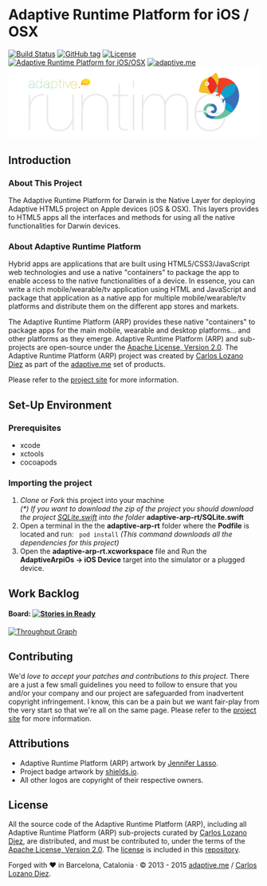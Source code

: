 # Adaptive Runtime Platform for iOS / OSX 
[![Build Status](https://travis-ci.org/AdaptiveMe/adaptive-arp-darwin.svg?branch=master)](https://travis-ci.org/AdaptiveMe/adaptive-arp-darwin)
[![GitHub tag](https://img.shields.io/github/tag/AdaptiveMe/adaptive-arp-darwin.svg)](https://github.com/AdaptiveMe/adaptive-arp-darwin) 
[![License](https://img.shields.io/badge/license-apache%202-blue.svg)](https://raw.githubusercontent.com/AdaptiveMe/adaptive-arp-api/master/LICENSE) 
[![Adaptive Runtime Platform for iOS/OSX](https://img.shields.io/badge/arp-ios/osx-cccccc.svg)](https://github.com/AdaptiveMe/adaptive-arp-darwin)
[![adaptive.me](https://img.shields.io/badge/adaptive-me-fdcb0e.svg)](http://adaptive.me)
[![Adaptive Runtime Platform](https://raw.githubusercontent.com/AdaptiveMe/AdaptiveMe.github.io/master/assets/logos/normal/arp_for_iOS.png)](#)

## Introduction

### About This Project

The Adaptive Runtime Platform for Darwin is the Native Layer for deploying Adaptive HTML5 project on Apple devices (iOS & OSX). This layers provides to HTML5 apps all the interfaces and methods for using all the native functionalities for Darwin devices.

### About Adaptive Runtime Platform

Hybrid apps are applications that are built using HTML5/CSS3/JavaScript web technologies and use a native "containers" to package the app to enable access to the native functionalities of a device. In essence, you can write a rich mobile/wearable/tv application using HTML and JavaScript and package that application as a native app for multiple mobile/wearable/tv platforms and distribute them on the different app stores and markets.

The Adaptive Runtime Platform (ARP) provides these native "containers" to package apps for the main mobile, wearable and desktop platforms... and other platforms as they emerge. Adaptive Runtime Platform (ARP) and sub-projects are open-source under the [Apache License, Version 2.0](http://www.apache.org/licenses/LICENSE-2.0.html). The Adaptive Runtime Platform (ARP) project was created by [Carlos Lozano Diez](https://github.com/carloslozano) as part of the [adaptive.me](http://adaptive.me) set of products.

Please refer to the [project site](http://adaptiveme.github.io) for more information.

## Set-Up Environment

### Prerequisites

- xcode
- xctools
- cocoapods

### Importing the project

1. _Clone_ or _Fork_ this project into your machine
    _<br>(*) If you want to download the zip of the project you should download the project [SQLite.swift](https://github.com/AdaptiveMe/SQLite.swift) into the folder_ **adaptive-arp-rt/SQLite.swift**
2. Open a terminal in the the **adaptive-arp-rt** folder where the **Podfile** is located and run:
``` pod install``` _(This command downloads all the dependencies for this project)_
3. Open the **adaptive-arp-rt.xcworkspace** file and Run the **AdaptiveArpiOs -> iOS Device** target into the simulator or a plugged device.

## Work Backlog

#### Board: [![Stories in Ready](https://badge.waffle.io/AdaptiveMe/adaptive-arp-darwin.svg?label=ready&title=Ready)](https://waffle.io/AdaptiveMe/adaptive-arp-darwin)

[![Throughput Graph](https://graphs.waffle.io/AdaptiveMe/adaptive-arp-darwin/throughput.svg)](https://waffle.io/AdaptiveMe/adaptive-arp-darwin/metrics)

## Contributing

We'd *love to accept your patches and contributions to this project*.  There are a just a few small guidelines you need to follow to ensure that you and/or your company and our project are safeguarded from inadvertent copyright infringement. I know, this can be a pain but we want fair-play from the very start so that we're all on the same page. Please refer to the [project site](http://adaptiveme.github.io) for more information.

## Attributions

* Adaptive Runtime Platform (ARP) artwork by [Jennifer Lasso](https://github.com/Jlassob).
* Project badge artwork by [shields.io](http://shields.io/).
* All other logos are copyright of their respective owners.

## License
All the source code of the Adaptive Runtime Platform (ARP), including all Adaptive Runtime Platform (ARP) sub-projects curated by [Carlos Lozano Diez](https://github.com/carloslozano), are distributed, and must be contributed to, under the terms of the [Apache License, Version 2.0](http://www.apache.org/licenses/LICENSE-2.0.html). The [license](https://raw.githubusercontent.com/AdaptiveMe/adaptive-arp-api/master/LICENSE) is included in this [repository](https://raw.githubusercontent.com/AdaptiveMe/adaptive-arp-api/master/LICENSE).

Forged with :heart: in Barcelona, Catalonia · © 2013 - 2015 [adaptive.me](http://adaptive.me) / [Carlos Lozano Diez](http://google.com/+CarlosLozano).

